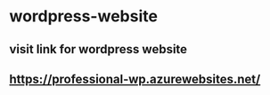 # wordpress-website

## visit link for wordpress website 

## https://professional-wp.azurewebsites.net/

